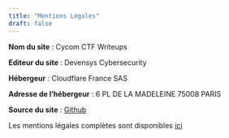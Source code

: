 ```yaml
---
title: "Mentions Légales"
draft: false
---
```


**Nom du site** : Cycom CTF Writeups

**Editeur du site** : Devensys Cybersecurity

**Hébergeur** : Cloudflare France SAS

**Adresse de l’hébergeur** : 6 PL DE LA MADELEINE 75008 PARIS

**Source du site** : [Github](https://github.com/devensyscybersecurity/cycom_writeups)

Les mentions légales complètes sont disponibles [ici](https://www.devensys.com/legal)
